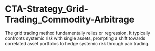 # CTA-Strategy_Grid-Trading_Commodity-Arbitrage
The grid trading method fundamentally relies on regression. It typically confronts systemic risk with single assets, prompting a shift towards correlated asset portfolios to hedge systemic risk through pair trading. 
